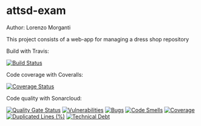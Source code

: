 # attsd-exam

Author: Lorenzo Morganti

This project consists of a web-app for managing a dress shop repository


Build with Travis:

[![Build Status](https://travis-ci.com/LorenzoMorg/attsd-exam.svg?branch=master)](https://travis-ci.com/LorenzoMorg/attsd-exam)

Code coverage with Coveralls:

[![Coverage Status](https://coveralls.io/repos/github/LorenzoMorg/attsd-exam/badge.svg)](https://coveralls.io/github/LorenzoMorg/attsd-exam)

Code quality with Sonarcloud: 

[![Quality Gate Status](https://sonarcloud.io/api/project_badges/measure?project=LorenzoMorg_attsd-exam&metric=alert_status)](https://sonarcloud.io/dashboard?id=LorenzoMorg_attsd-exam)
[![Vulnerabilities](https://sonarcloud.io/api/project_badges/measure?project=LorenzoMorg_attsd-exam&metric=vulnerabilities)](https://sonarcloud.io/dashboard?id=LorenzoMorg_attsd-exam)
[![Bugs](https://sonarcloud.io/api/project_badges/measure?project=LorenzoMorg_attsd-exam&metric=bugs)](https://sonarcloud.io/dashboard?id=LorenzoMorg_attsd-exam)
[![Code Smells](https://sonarcloud.io/api/project_badges/measure?project=LorenzoMorg_attsd-exam&metric=code_smells)](https://sonarcloud.io/dashboard?id=LorenzoMorg_attsd-exam)
[![Coverage](https://sonarcloud.io/api/project_badges/measure?project=LorenzoMorg_attsd-exam&metric=coverage)](https://sonarcloud.io/dashboard?id=LorenzoMorg_attsd-exam)
[![Duplicated Lines (%)](https://sonarcloud.io/api/project_badges/measure?project=LorenzoMorg_attsd-exam&metric=duplicated_lines_density)](https://sonarcloud.io/dashboard?id=LorenzoMorg_attsd-exam)
[![Technical Debt](https://sonarcloud.io/api/project_badges/measure?project=LorenzoMorg_attsd-exam&metric=sqale_index)](https://sonarcloud.io/dashboard?id=LorenzoMorg_attsd-exam)



